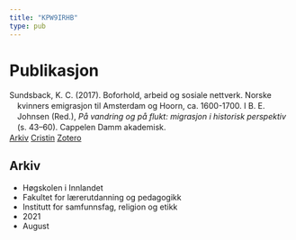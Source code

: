 ```yaml
---
title: "KPW9IRHB"
type: pub
---
```

<h1>Publikasjon</h1>
<article id="csl-bib-container-KPW9IRHB" class="csl-bib-container">
  <div class="csl-bib-body" style="line-height: 1.35; padding-left: 1em; text-indent:-1em;">
  <div class="csl-entry">Sundsback, K. C. (2017). Boforhold, arbeid og sosiale nettverk. Norske kvinners emigrasjon til Amsterdam og Hoorn, ca. 1600-1700. I B. E. Johnsen (Red.), <i>P&#xE5; vandring og p&#xE5; flukt: migrasjon i historisk perspektiv</i> (s. 43&#x2013;60). Cappelen Damm akademisk.</div>
</div>
  <div class="csl-bib-buttons">
    <a href="#taxonomy-article-KPW9IRHB" class="csl-bib-button">Arkiv</a>
    <a href alt="Cristin URL" class="csl-bib-button">Cristin</a>
    <a href alt="Zotero URL" class="csl-bib-button">Zotero</a>
  </div>
  <div id="csl-bib-meta-container-KPW9IRHB"></div>
</article>
<div id="csl-bib-meta-KPW9IRHB" class="csl-bib-meta">
  <article id="taxonomy-article-KPW9IRHB" class="taxonomy-article">
    <h1>Arkiv</h1>
    <ul>
      <li>Høgskolen i Innlandet</li>
      <li>Fakultet for lærerutdanning og pedagogikk</li>
      <li>Institutt for samfunnsfag, religion og etikk</li>
      <li>2021</li>
      <li>August</li>
    </ul>
  </article>
</div>
